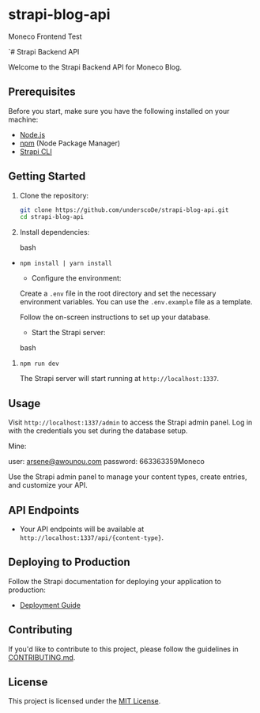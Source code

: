 # strapi-blog-api
Moneco Frontend Test

`# Strapi Backend API

Welcome to the Strapi Backend API for Moneco Blog.

## Prerequisites

Before you start, make sure you have the following installed on your machine:

- [Node.js](https://nodejs.org/)
- [npm](https://www.npmjs.com/) (Node Package Manager)
- [Strapi CLI](https://strapi.io/documentation/developer-docs/latest/setup-deployment-guides/cli.html)

## Getting Started

1. Clone the repository:

   ```bash
   git clone https://github.com/underscoDe/strapi-blog-api.git
   cd strapi-blog-api

1.  Install dependencies:

    bash

-   `npm install | yarn install`

    -   Configure the environment:

    Create a `.env` file in the root directory and set the necessary environment variables. You can use the `.env.example` file as a template.

    Follow the on-screen instructions to set up your database.

    -   Start the Strapi server:

    bash

1.  `npm run dev`

    The Strapi server will start running at `http://localhost:1337`.

Usage
-----

Visit `http://localhost:1337/admin` to access the Strapi admin panel. Log in with the credentials you set during the database setup.

Mine:

user: arsene@awounou.com
password: 663363359Moneco

Use the Strapi admin panel to manage your content types, create entries, and customize your API.

API Endpoints
-------------

-   Your API endpoints will be available at `http://localhost:1337/api/{content-type}`.

Deploying to Production
-----------------------

Follow the Strapi documentation for deploying your application to production:

-   [Deployment Guide](https://strapi.io/documentation/developer-docs/latest/setup-deployment-guides/deployment.html)

Contributing
------------

If you'd like to contribute to this project, please follow the guidelines in [CONTRIBUTING.md](https://chat.openai.com/c/CONTRIBUTING.md).

License
-------

This project is licensed under the [MIT License](https://chat.openai.com/c/LICENSE).
